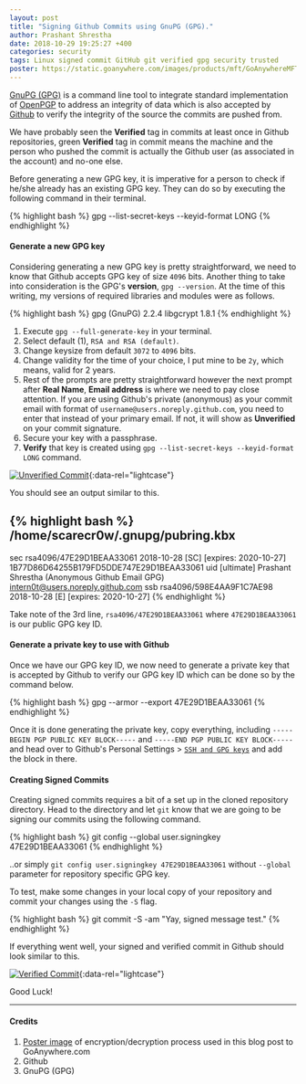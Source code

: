 ```yaml
---
layout: post
title: "Signing Github Commits using GnuPG (GPG)."
author: Prashant Shrestha
date: 2018-10-29 19:25:27 +400
categories: security
tags: Linux signed commit GitHub git verified gpg security trusted
poster: https://static.goanywhere.com/images/products/mft/GoAnywhereMFT_OpenPGP-Diagram_web.png
---
```


[GnuPG (GPG)](https://www.gnupg.org/) is a command line tool to integrate standard implementation of [OpenPGP](https://www.openpgp.org/) to address an integrity of data which is also accepted by [Github](https://github.com) to verify the integrity of the source the commits are pushed from.

We have probably seen the **Verified** tag in commits at least once in Github repositories, green **Verified** tag in commit means the machine and the person who pushed the commit is actually the Github user (as associated in the account) and no-one else.
<!--excerpt-->

Before generating a new GPG key, it is imperative for a person to check if he/she already has an existing GPG key. They can do so by executing the following command in their terminal.

{% highlight bash %}
gpg --list-secret-keys --keyid-format LONG
{% endhighlight %}

#### Generate a new GPG key

Considering generating a new GPG key is pretty straightforward, we need to know that Github accepts GPG key of size `4096` bits. Another thing to take into consideration is the GPG's **version**, `gpg --version`. At the time of this writing, my versions of required libraries and modules were as follows.

{% highlight bash %}
gpg (GnuPG) 2.2.4
libgcrypt 1.8.1
{% endhighlight %}

1. Execute `gpg --full-generate-key` in your terminal.
2. Select default (1), `RSA and RSA (default)`.
3. Change keysize from default `3072` to `4096` bits.
4. Change validity for the time of your choice, I put mine to be `2y`, which means, valid for 2 years.
5. Rest of the prompts are pretty straightforward however the next prompt after **Real Name**, **Email address** is where we need to pay close attention. If you are using Github's private (anonymous) as your commit email with format of `username@users.noreply.github.com`, you need to enter that instead of your primary email. If not, it will show as **Unverified** on your commit signature.
6. Secure your key with a passphrase.
7. **Verify** that key is created using `gpg --list-secret-keys --keyid-format LONG` command.

[![Unverified Commit](https://i.imgur.com/FWL3XNR.png)](https://i.imgur.com/FWL3XNR.png){:data-rel="lightcase"}

You should see an output similar to this.

{% highlight bash %}
/home/scarecr0w/.gnupg/pubring.kbx
----------------------------------
sec   rsa4096/47E29D1BEAA33061 2018-10-28 [SC] [expires: 2020-10-27]
      1B77D86D64255B179FD5DDE747E29D1BEAA33061
uid   [ultimate] Prashant Shrestha (Anonymous Github Email GPG) <intern0t@users.noreply.github.com>
ssb   rsa4096/598E4AA9F1C7AE98 2018-10-28 [E] [expires: 2020-10-27]
{% endhighlight %}

Take note of the 3rd line, `rsa4096/47E29D1BEAA33061` where `47E29D1BEAA33061` is our public GPG key ID.

#### Generate a private key to use with Github

Once we have our GPG key ID, we now need to generate a private key that is accepted by Github to verify our GPG key ID which can be done so by the command below.

{% highlight bash %}
gpg --armor --export 47E29D1BEAA33061
{% endhighlight %}

Once it is done generating the private key, copy everything, including `-----BEGIN PGP PUBLIC KEY BLOCK-----` and `-----END PGP PUBLIC KEY BLOCK-----` and head over to Github's Personal Settings > [`SSH and GPG keys`](https://github.com/settings/keys) and add the block in there.

#### Creating Signed Commits

Creating signed commits requires a bit of a set up in the cloned repository directory. Head to the directory and let `git` know that we are going to be signing our commits using the following command.

{% highlight bash %}
git config --global user.signingkey 47E29D1BEAA33061
{% endhighlight %}

..or simply `git config user.signingkey 47E29D1BEAA33061` without `--global` parameter for repository specific GPG key.

To test, make some changes in your local copy of your repository and commit your changes using the `-S` flag.

{% highlight bash %}
git commit -S -am "Yay, signed message test."
{% endhighlight %}

If everything went well, your signed and verified commit in Github should look similar to this.

[![Verified Commit](https://i.imgur.com/oDVZ2rv.png)](https://i.imgur.com/oDVZ2rv.png){:data-rel="lightcase"}

Good Luck!

---

#### Credits

1. [Poster image](https://www.goanywhere.com/managed-file-transfer/encryption/gnupg-gpg) of encryption/decryption process used in this blog post to GoAnywhere.com
2. Github
3. GnuPG (GPG)
